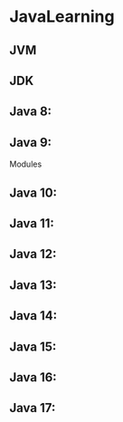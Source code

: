 # JavaLearning
## JVM

## JDK

## Java 8:

## Java 9:
Modules

## Java 10:

## Java 11:

## Java 12:

## Java 13:

## Java 14:

## Java 15:

## Java 16:

## Java 17:
